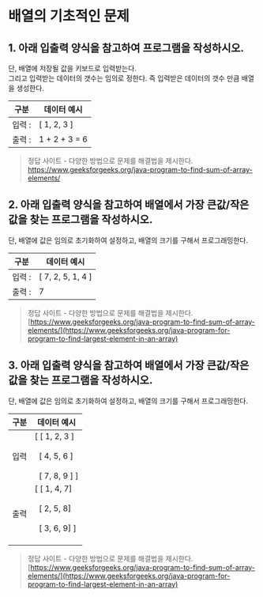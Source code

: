 # 배열의 기초적인 문제
## 1. 아래 입출력 양식을 참고하여 프로그램을 작성하시오.
  단, 배열에 저장될 값을 키보드로 입력받는다.  
그리고 입력받는 데이터의 갯수는 임의로 정한다. 즉 입력받은 데이터의 갯수 만큼 배열을 생성한다.

| 구분    | 데이터 예시      |
|---------|------------------|
| 입력 :  | [ 1, 2, 3 ] |
| 출력 :  | 1 + 2 + 3 = 6    |

> 정답 사이트 - 다양한 방법으로 문제를 해결법을 제시한다.  
> https://www.geeksforgeeks.org/java-program-to-find-sum-of-array-elements/

## 2. 아래 입출력 양식을 참고하여 배열에서 가장 큰값/작은값을 찾는 프로그램을 작성하시오.
  단, 배열에 값은 임의로 초기화하여 설정하고, 배열의 크기를 구해서 프로그래밍한다.  

| 구분    | 데이터 예시      |
|---------|------------------|
| 입력 :  | [ 7, 2, 5, 1, 4 ] |
| 출력 :  | 7    |

> 정답 사이트 - 다양한 방법으로 문제를 해결법을 제시한다.  
> [https://www.geeksforgeeks.org/java-program-to-find-sum-of-array-elements/](https://www.geeksforgeeks.org/java-program-for-program-to-find-largest-element-in-an-array)

## 3. 아래 입출력 양식을 참고하여 배열에서 가장 큰값/작은값을 찾는 프로그램을 작성하시오.
  단, 배열에 값은 임의로 초기화하여 설정하고, 배열의 크기를 구해서 프로그래밍한다.  

<table><thead>
  <tr>
    <th>구분</th>
    <th>데이터 예시</th>
  </tr></thead>
<tbody>
  <tr>
    <td>입력 </td>
    <td>[ [ 1, 2, 3 ] <br><br>&nbsp;&nbsp;[ 4, 5, 6 ] <br><br>&nbsp;&nbsp;[ 7, 8, 9 ] ] </td>
  </tr>
  <tr>
    <td>출력</td>
    <td>[ [ 1, 4, 7] <br><br>&nbsp;&nbsp;[ 2, 5, 8] <br><br>&nbsp;&nbsp;[ 3, 6, 9] ]<br><br></td>
  </tr>
</tbody>
</table>

> 정답 사이트 - 다양한 방법으로 문제를 해결법을 제시한다.  
> [https://www.geeksforgeeks.org/java-program-to-find-sum-of-array-elements/](https://www.geeksforgeeks.org/java-program-for-program-to-find-largest-element-in-an-array)

